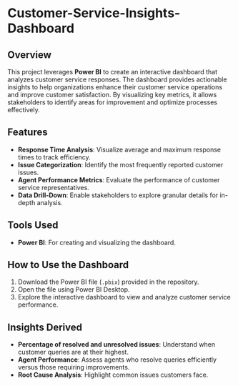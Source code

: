 # Customer-Service-Insights-Dashboard

## Overview
This project leverages **Power BI** to create an interactive dashboard that analyzes customer service responses. The dashboard provides actionable insights to help organizations enhance their customer service operations and improve customer satisfaction. By visualizing key metrics, it allows stakeholders to identify areas for improvement and optimize processes effectively.

## Features
- **Response Time Analysis**: Visualize average and maximum response times to track efficiency.
- **Issue Categorization**: Identify the most frequently reported customer issues.
- **Agent Performance Metrics**: Evaluate the performance of customer service representatives.
- **Data Drill-Down**: Enable stakeholders to explore granular details for in-depth analysis.

## Tools Used
- **Power BI**: For creating and visualizing the dashboard.

## How to Use the Dashboard
1. Download the Power BI file (`.pbix`) provided in the repository.
2. Open the file using Power BI Desktop.
3. Explore the interactive dashboard to view and analyze customer service performance.

## Insights Derived
- **Percentage of resolved and unresolved issues**: Understand when customer queries are at their highest.
- **Agent Performance**: Assess agents who resolve queries efficiently versus those requiring improvements.
- **Root Cause Analysis**: Highlight common issues customers face.




